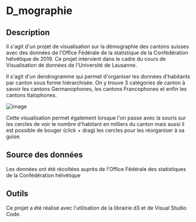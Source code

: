 # D_mographie
## Description 
Il s'agit d'un projet de visualisation sur la démographie des cantons suisses avec des données de l'Office Fédérale de la statistique de la Confédération hélvétique de 2019. Ce projet intervient dans le cadre du cours de Visualisation de données de l'Université de Lausanne.  

Il s'agit d'un dendrogramme qui permet d'organiser les données d'habitants par canton sous forme hiérarchisée. On y trouve 3 catégories de canton à savoir les cantons Germanophones, les cantons Francophones et enfin les cantons Italophones. 

![image](https://user-images.githubusercontent.com/100667439/170717208-cf70f1e9-3f4a-434b-9415-21471efbc9d2.png)

Cette visualisation permet également lorsque l'on passe avec la souris sur les cercles de voir le nombre d'habitant en milliers du canton mais aussi il est possible de bouger (click + drag) les cercles pour les réorganiser à sa guise. 

## Source des données 
Les données ont été récoltées auprès de l'Office Fédérale des statistiques de la Confédération hélvétique

## Outils 
Ce projet a été réalisé avec l'utilisation de la librairie d3 et de Visual Studio Code. 
